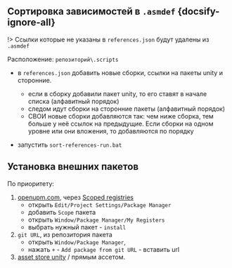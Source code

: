 ## Сортировка зависимостей в `.asmdef` {docsify-ignore-all}

!> Ссылки которые не указаны в `references.json` будут удалены из `.asmdef`

Расположение: `репозиторий\.scripts`

-   в `references.json` добавить новые сборки, ссылки на пакеты unity и сторонние.

    -   если в сборку добавили пакет unity, то его ставят в начале списка (алфавитный порядок)
    -   следом идут сборки на сторонние пакеты (алфавитный порядок)
    -   СВОИ новые сборки добавляются так: чем ниже сборка, тем больше у неё ссылок на предыдущие. Если сборки на одном уровне или они вложения, то добавляются по порядку

-   запустить `sort-references-run.bat`

## Установка внешних пакетов

По приоритету:

1. [openupm.com](https://openupm.com/), через [Scoped registries](https://docs.unity3d.com/2022.3/Documentation/Manual/upm-scoped.html)
    - открыть `Edit/Project Settings/Package Manager`
    - добавить `Scope` пакета
    - открыть `Window/Package Manager/My Registers`
    - выбрать нужный пакет - `install`
2. `git URL`, из репозитория пакета
    - открыть `Window/Package Manager`,
    - нажать `+` - `Add package from git URL` - вставить url
3. [asset store unity](https://assetstore.unity.com/) / прямым ассетом.
